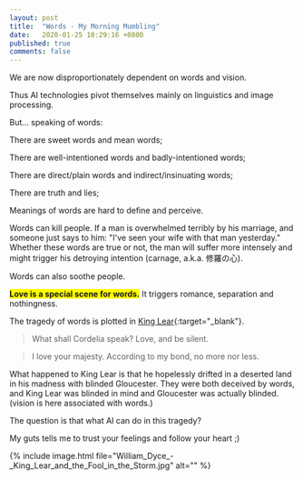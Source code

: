```yaml
---
layout: post
title:  "Words - My Morning Mumbling"
date:   2020-01-25 10:29:16 +0800
published: true
comments: false
---
```

We are now disproportionately dependent on words and vision.

Thus AI technologies pivot themselves mainly on linguistics and image processing.

But... speaking of words:

There are sweet words and mean words;

There are well-intentioned words and badly-intentioned words;

There are direct/plain words and indirect/insinuating words;

There are truth and lies;

Meanings of words are hard to define and perceive.

Words can kill people. If a man is overwhelmed terribly by his marriage, and someone just says to him: "I've seen your wife with that man yesterday." Whether these words are true or not, the man will suffer more intensely and might trigger his detroying intention (carnage, a.k.a. 修羅の心).

Words can also soothe people.

<span style="background-color: #FFFF00; "><b>Love is a special scene for words.</b></span> It triggers romance, separation and nothingness.

The tragedy of words is plotted in [King Lear](https://en.wikipedia.org/wiki/King_Lear){:target="_blank"}. 

> What shall Cordelia speak?
> Love, and be silent.

> I love your majesty.
> According to my bond, no more nor less. 

What happened to King Lear is that he hopelessly drifted in a deserted land in his madness with blinded Gloucester. They were both deceived by words, and King Lear was blinded in mind and Gloucester was actually blinded. (vision is here associated with words.)

The question is that what AI can do in this tragedy?

My guts tells me to trust your feelings and follow your heart ;)

{% include image.html file="William_Dyce_-_King_Lear_and_the_Fool_in_the_Storm.jpg" alt="" %}








